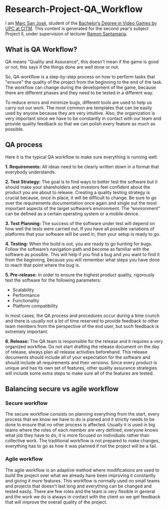 # Research-Project-QA_Workflow

I am [Marc San José](https://linkedin.com/in/marc-san-josé-martínez-6239361a3), student of the [Bachelor’s Degree in Video Games by UPC at CITM](https://www.citm.upc.edu/ing/estudis/graus-videojocs/). This content is generated for the second year’s subject Project II, under supervision of lecturer [Ramon Santamaria](https://www.linkedin.com/in/raysan/).

## What is QA Workflow?

QA means "Quality and Assurance", this doesn't mean if the game is good or not, this says if the things done are well done or not.

So, QA workflow is a step-by-step process on how to perform tasks that "ensure" the quality of the project from the beginning to the end of the task. The workflow can change during the development of the game, because there are different phases and they need to be tested in a different way. 

To reduce errors and minimize bugs, different tools are used to help us carry out our work. The most common are templates that can be easily used by anyone because they are very intuitive. Also, the organization is very important since we have to be constantly in contact with our team and provide quality feedback so that we can polish every feature as much as possible.

## QA process

Here it is the typical QA workflow to make sure everything is running well:

**1. Requirements:** All ideas need to be clearly written down in a format that everybody understands.

**2. Test Strategy:** The goal is to find ways to better test the software but it should make your shareholders and investors feel confident about the product you are about to release. Creating a quality testing strategy is crucial because, once in place, it will be difficult to change. Be sure to go over the requirements documentation once again and single out the most important aspects of the target software’s environment. The “environment” can be defined as a certain operating system or a mobile device.

**3. Test Planning:** The success of the software under test will depend on how well the tests were carried out. If you have all possible variations of platforms that your software will be used in, then your setup is ready to go.

**4. Testing:** When the build is out, you are ready to go hunting for bugs. Follow the software’s navigation path and become as familiar with the software as possible. This will help if you find a bug and you want to find it from the beginning, because you will remember what steps you have done to reach that point where the bug is.

**5. Pre-release:** In order to ensure the highest product quality, rigorously test the software for the following parameters:  
+ Scalability 
+ Performance 
+ Functionality 
+ Platform compatibility 

In most cases, the QA process and procedures occur during a time crunch and there is usually not a lot of time reserved to provide feedback to other team members from the perspective of the end user, but such feedback is extremely important.

**6. Release:** The QA team is responsible for the release and it requires a very organized workflow. Do not start drafting the release document on the day of release, always plan all release activities beforehand. This release documents should include all of your expectation for the software and should include all requirements and their versions. Since every product is unique and has its own set of features, other quality assurance strategies will include some extra steps to make sure all of the features are tested.  

## Balancing secure vs agile workflow

### Secure workflow

The secure workflow consists on planning everything from the start, every process that we know we have to do is planed and it strictly needs to be done to ensure that no other process is affected. Usually it is used in big teams where the roles of each member are very defined, everyone knows what job they have to do, it is more focused on individuals rather than collective work. The traditional workflow is not prepared to make changes, everything has to go as how it was planned if not the project will be a fail.

### Agile workflow

The agile workflow is an adaptive method where modifications are used to build the project over what we already have been improving it constantly and giving it more features. This workflow is normally used on small teams and projects that doesn't last long and everything can be changed and tested easily. There are few roles and the team is very flexible in general and the work we do is always in contact with the client so we get feedback that will improve the overall quality of the project.


